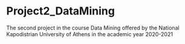 # Project2_DataMining
The second project in the course Data Mining offered by the National Kapodistrian University of Athens in the academic year 2020-2021
